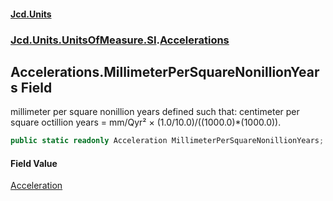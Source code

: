 #### [Jcd.Units](index 'index')
### [Jcd.Units.UnitsOfMeasure.SI](Jcd.Units.UnitsOfMeasure.SI 'Jcd.Units.UnitsOfMeasure.SI').[Accelerations](Accelerations 'Jcd.Units.UnitsOfMeasure.SI.Accelerations')

## Accelerations.MillimeterPerSquareNonillionYears Field

millimeter per square nonillion years defined such that: centimeter per square octillion years = mm/Qyr² ×
(1.0/10.0)/((1000.0)*(1000.0)).

```csharp
public static readonly Acceleration MillimeterPerSquareNonillionYears;
```

#### Field Value
[Acceleration](Acceleration 'Jcd.Units.UnitTypes.Acceleration')